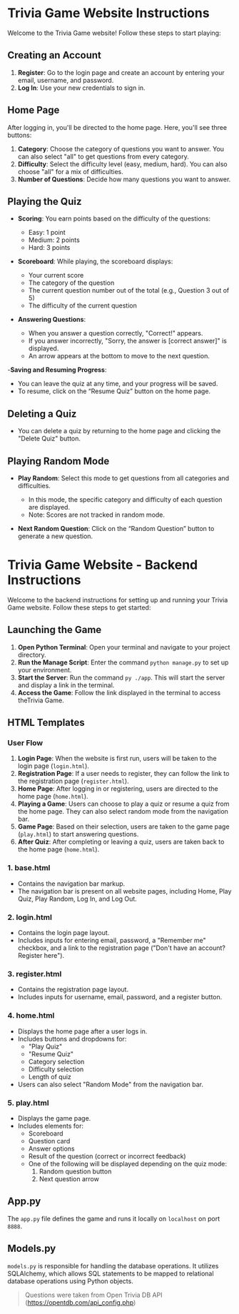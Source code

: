 # Trivia Game Website Instructions

Welcome to the Trivia Game website! Follow these steps to start playing:

## Creating an Account

1. **Register**: Go to the login page and create an account by entering your email, username, and password.
2. **Log In**: Use your new credentials to sign in.

## Home Page

After logging in, you'll be directed to the home page. Here, you'll see three buttons:

1. **Category**: Choose the category of questions you want to answer. You can also select "all" to get questions from every category.
2. **Difficulty**: Select the difficulty level (easy, medium, hard). You can also choose "all" for a mix of difficulties.
3. **Number of Questions**: Decide how many questions you want to answer.

## Playing the Quiz

- **Scoring**: You earn points based on the difficulty of the questions:
  - Easy: 1 point
  - Medium: 2 points
  - Hard: 3 points

- **Scoreboard**: While playing, the scoreboard displays:
  - Your current score
  - The category of the question
  - The current question number out of the total (e.g., Question 3 out of 5)
  - The difficulty of the current question

- **Answering Questions**:
  - When you answer a question correctly, "Correct!" appears.
  - If you answer incorrectly, "Sorry, the answer is [correct answer]" is displayed.
  - An arrow appears at the bottom to move to the next question.
 
-**Saving and Resuming Progress**:

- You can leave the quiz at any time, and your progress will be saved.
- To resume, click on the “Resume Quiz” button on the home page.

## Deleting a Quiz

- You can delete a quiz by returning to the home page and clicking the "Delete Quiz" button.

## Playing Random Mode

- **Play Random**: Select this mode to get questions from all categories and difficulties.
  - In this mode, the specific category and difficulty of each question are displayed.
  - Note: Scores are not tracked in random mode.

- **Next Random Question**: Click on the “Random Question” button to generate a new question.


# Trivia Game Website - Backend Instructions


Welcome to the backend instructions for setting up and running your Trivia Game website. Follow these steps to get started:


## Launching the Game


1. **Open Python Terminal**: Open your terminal and navigate to your project directory.
2. **Run the Manage Script**: Enter the command `python manage.py` to set up your environment.
3. **Start the Server**: Run the command `py ./app`. This will start the server and display a link in the terminal.
4. **Access the Game**: Follow the link displayed in the terminal to access theTrivia Game.


## HTML Templates


### User Flow


1. **Login Page**: When the website is first run, users will be taken to the login page (`login.html`).
2. **Registration Page**: If a user needs to register, they can follow the link to the registration page (`register.html`).
3. **Home Page**: After logging in or registering, users are directed to the home page (`home.html`).
4. **Playing a Game**: Users can choose to play a quiz or resume a quiz from the home page. They can also select random mode from the navigation bar.
5. **Game Page**: Based on their selection, users are taken to the game page (`play.html`) to start answering questions.
6. **After Quiz**: After completing or leaving a quiz, users are taken back to the home page (`home.html`).




### 1. base.html


- Contains the navigation bar markup.
- The navigation bar is present on all website pages, including Home, Play Quiz, Play Random, Log In, and Log Out.


### 2. login.html


- Contains the login page layout.
- Includes inputs for entering email, password, a "Remember me" checkbox, and a link to the registration page ("Don't have an account? Register here").


### 3. register.html


- Contains the registration page layout.
- Includes inputs for username, email, password, and a register button.


### 4. home.html


- Displays the home page after a user logs in.
- Includes buttons and dropdowns for:
  - "Play Quiz"
  - "Resume Quiz"
  - Category selection
  - Difficulty selection
  - Length of quiz
- Users can also select "Random Mode" from the navigation bar.


### 5. play.html


- Displays the game page.
- Includes elements for:
  - Scoreboard
  - Question card
  - Answer options
  - Result of the question (correct or incorrect feedback)
  - One of the following will be displayed depending on the quiz mode:
    1.  Random question button
    2. Next question arrow



## App.py

The `app.py` file defines the game and runs it locally on `localhost` on port `8888`.

## Models.py

`models.py` is responsible for handling the database operations. It utilizes SQLAlchemy, which allows SQL statements to be mapped to relational database operations using Python objects.

> Questions were taken from Open Trivia DB API (https://opentdb.com/api_config.php)